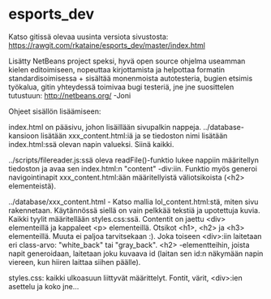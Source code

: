 # esports_dev

Katso gitissä olevaa uusinta versiota sivustosta:
https://rawgit.com/rkataine/esports_dev/master/index.html

Lisätty NetBeans project speksi, hyvä open source ohjelma useamman kielen editoimiseen, nopeuttaa kirjottamista ja helpottaa formatin standardisoimisessa + sisältää monenmoista autotesteria, bugien etsimis työkalua, gitin yhteydessä toimivaa bugi testeriä, jne jne suosittelen tutustuun: http://netbeans.org/ -Joni

Ohjeet sisällön lisäämiseen:

index.html on pääsivu, johon lisäillään sivupalkin nappeja. 
  ../database-kansioon lisätään xxx_content.html:iä ja se tiedoston nimi lisätään index.html:ssä olevan napin valueksi. Siinä kaikki.
  
  ../scripts/filereader.js:ssä oleva readFile()-funktio lukee nappiin määritellyn tiedoston ja avaa sen index.html:n "content" -div:iin. Funktio myös generoi navigointinapit xxx_content.html:ään määritellyistä väliotsikoista (\<h2> elementeistä). 
  
  ../database/xxx_content.html - Katso mallia lol_content.html:stä, miten sivu rakennetaan. Käytännössä siellä on vain pelkkää tekstiä ja upotettuja kuvia. Kaikki tyylit määritellään styles.css:ssä. Contentit on jaettu \<div> elementeillä ja kappaleet \<p> elementeillä. Otsikot \<h1>, \<h2> ja \<h3> elementeillä. Muuta ei paljoa tarvitsekaan :). Joka toiseen \<div>:iin laitetaan eri class-arvo: "white_back" tai "gray_back". \<h2> -elementteihin, joista napit generoidaan, laitetaan joku kuvaava id (laitan sen id:n näkymään napin viereen, kun hiiren laittaa siihen päälle).

styles.css: kaikki ulkoasuun liittyvät määrittelyt. Fontit, värit, \<div>:ien asettelu ja koko jne...



